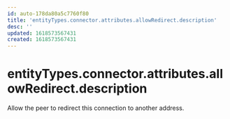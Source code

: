 ```yaml
---
id: auto-178da80a5c7760f80
title: 'entityTypes.connector.attributes.allowRedirect.description'
desc: ''
updated: 1618573567431
created: 1618573567431
---
```

# entityTypes.connector.attributes.allowRedirect.description

Allow the peer to redirect this connection to another address.